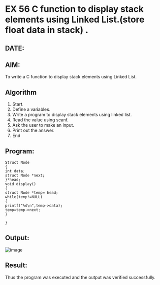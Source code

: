 

# EX 56 C function to display stack elements using Linked List.(store float data in stack) .
## DATE:
## AIM:
To write a C function to display stack elements using Linked List.

## Algorithm
1. Start. 
2. Define a variables. 
3. Write a program to display stack elements using linked list. 
4. Read the value using scanf. 
5. Ask the user to make an input. 
6. Print out the answer. 
7. End 
## Program:
```
Struct Node 
{ 
int data; 
struct Node *next; 
}*head; 
void display() 
{ 
struct Node *temp= head; 
while(temp!=NULL) 
{ 
printf("%d\n",temp->data); 
temp=temp->next; 
} 
 
}
```
## Output:

![image](https://github.com/user-attachments/assets/febd2b64-c8eb-4dda-bc3a-ad746a67ac5b)


## Result:
Thus the program was executed and the output was verified successfully.
